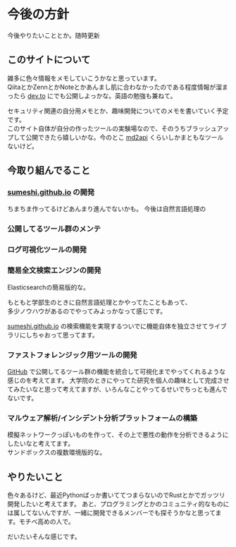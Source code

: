 # 今後の方針
今後やりたいこととか。随時更新

## このサイトについて
雑多に色々情報をメモしていこうかなと思っています。  
QiitaとかZennとかNoteとかあんまし肌に合わなかったのである程度情報が溜まったら [dev.to](https://dev.to/sumeshi) にでも公開しよっかな。英語の勉強も兼ねて。

セキュリティ関連の自分用メモとか、趣味開発についてのメモを書いていく予定です。  
このサイト自体が自分の作ったツールの実験場なので、そのうちブラッシュアップして公開できたら嬉しいかな。今のとこ [md2api](https://sumeshi.github.io/posts/md2api) くらいしかまともなツールないけど。

## 今取り組んでること
### [sumeshi.github.io](https://sumeshi.github.io) の開発
ちまちま作ってるけどあんまり進んでないかも。
今後は自然言語処理の

### 公開してるツール群のメンテ

### ログ可視化ツールの開発

### 簡易全文検索エンジンの開発
Elasticsearchの簡易版的な。

もともと学部生のときに自然言語処理とかやってたこともあって、  
多少ノウハウがあるのでやってみよっかなって感じです。

[sumeshi.github.io](https://sumeshi.github.io) の検索機能を実現するついでに機能自体を独立させてライブラリにしちゃおって思ってます。

### ファストフォレンジック用ツールの開発
[GitHub](https://github.com/sumeshi) で公開してるツール群の機能を統合して可視化までやってくれるような感じのを考えてます。
大学院のときにやってた研究を個人の趣味として完成させてみたいなと思って考えてますが、いろんなことやってるせいでちっとも進んでないです。

### マルウェア解析/インシデント分析プラットフォームの構築
模擬ネットワークっぽいものを作って、その上で悪性の動作を分析できるようにしたいなと考えてます。  
サンドボックスの複数環境版的な。

## やりたいこと
色々あるけど、最近Pythonばっか書いててつまらないのでRustとかでガッツリ開発したいと考えてます。
あと、プログラミングとかのコミュニティ的なものには属してないんですが、一緒に開発できるメンバーでも探そうかなと思ってます。モチベ高めの人で。

だいたいそんな感じです。
